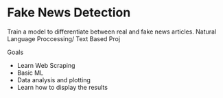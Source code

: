 # Fake News Detection

Train a model to differentiate between real and fake news articles.
Natural Language Proccessing/ Text Based Proj

Goals
- Learn Web Scraping
- Basic ML
- Data analysis and plotting
- Learn how to display the results
